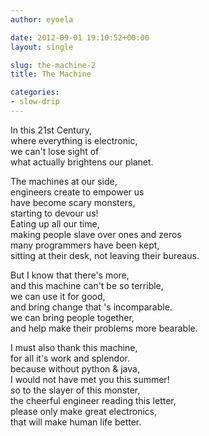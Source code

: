 ```yaml
---
author: eyoela

date: 2012-09-01 19:10:52+00:00
layout: single

slug: the-machine-2
title: The Machine

categories:
- slow-drip
---
```

   
In this 21st Century,   
where everything is electronic,   
we can't lose sight of   
what actually brightens our planet.   
   
The machines at our side,   
engineers create to empower us   
have become scary monsters,   
starting to devour us!   
Eating up all our time,   
making people slave over ones and zeros   
many programmers have been kept,   
sitting at their desk, not leaving their bureaus.   
   
But I know that there's more,   
and this machine can't be so terrible,   
we can use it for good,   
and bring change that 's incomparable.   
we can bring people together,   
and help make their problems more bearable.   
   
I must also thank this machine,   
for all it's work and splendor.   
because without python & java,   
I would not have met you this summer!   
so to the slayer of this monster,   
the cheerful engineer reading this letter,   
please only make great electronics,   
that will make human life better.   
